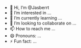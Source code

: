 - 👋 Hi, I’m @Jasberrt
- 👀 I’m interested in ...
- 🌱 I’m currently learning ...
- 💞️ I’m looking to collaborate on ...
- 📫 How to reach me ...
- 😄 Pronouns: ...
- ⚡ Fun fact: ...

<!---
Jasberrt/Jasberrt is a ✨ special ✨ repository because its `README.md` (this file) appears on your GitHub profile.
You can click the Preview link to take a look at your changes.
--->
